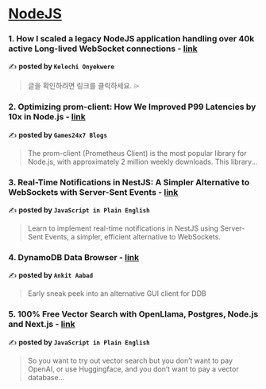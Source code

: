 
<h1><a href=https://medium.com/tag/nodejs/recommended target="_blank" rel="noopener noreferrer">NodeJS</a></h1>
<h3>1. How I scaled a legacy NodeJS application handling over 40k active Long-lived WebSocket connections - <a href="https://medium.com/@khelechy/how-i-scaled-a-legacy-nodejs-application-handling-over-40k-active-long-lived-websocket-connections-aa11b43e0db0" target="_blank" rel="noopener noreferrer">link</a></h3>

✍️ **posted by `Kelechi Onyekwere`**

<blockquote>글을 확인하려면 링크를 클릭하세요. ⌲</blockquote>

<h3>2. Optimizing prom-client: How We Improved P99 Latencies by 10x in Node.js - <a href="https://medium.com/@Games24x7Tech/optimizing-prom-client-how-we-improved-p99-latencies-by-10x-in-node-js-c3c2f6c68297" target="_blank" rel="noopener noreferrer">link</a></h3>

✍️ **posted by `Games24x7 Blogs`**

<blockquote>The prom-client (Prometheus Client) is the most popular library for Node.js, with approximately 2 million weekly downloads. This library…</blockquote>

<h3>3. Real-Time Notifications in NestJS: A Simpler Alternative to WebSockets with Server-Sent Events - <a href="https://medium.com/javascript-in-plain-english/real-time-notifications-in-nestjs-a-simpler-alternative-to-websockets-with-server-sent-events-008b6e544b1c" target="_blank" rel="noopener noreferrer">link</a></h3>

✍️ **posted by `JavaScript in Plain English`**

<blockquote>Learn to implement real-time notifications in NestJS using Server-Sent Events, a simpler, efficient alternative to WebSockets.</blockquote>

<h3>4. DynamoDB Data Browser - <a href="https://medium.com/@ankit-aabad/dynamodb-data-browser-cb7c1e94e731" target="_blank" rel="noopener noreferrer">link</a></h3>

✍️ **posted by `Ankit Aabad`**

<blockquote>Early sneak peek into an alternative GUI client for DDB</blockquote>

<h3>5. 100% Free Vector Search with OpenLlama, Postgres, Node.js and Next.js - <a href="https://medium.com/javascript-in-plain-english/100-free-vector-search-with-openllama-postgres-nodejs-and-nextjs-e496856766f7" target="_blank" rel="noopener noreferrer">link</a></h3>

✍️ **posted by `JavaScript in Plain English`**

<blockquote>So you want to try out vector search but you don’t want to pay OpenAI, or use Huggingface, and you don’t want to pay a vector database…</blockquote>

